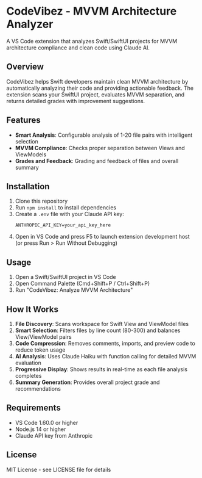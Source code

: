 # CodeVibez - MVVM Architecture Analyzer

A VS Code extension that analyzes Swift/SwiftUI projects for MVVM architecture compliance and clean code using Claude AI.

## Overview

CodeVibez helps Swift developers maintain clean MVVM architecture by automatically analyzing their code and providing actionable feedback. The extension scans your SwiftUI project, evaluates MVVM separation, and returns detailed grades with improvement suggestions.

## Features

- **Smart Analysis**: Configurable analysis of 1-20 file pairs with intelligent selection
- **MVVM Compliance**: Checks proper separation between Views and ViewModels
- **Grades and Feedback**: Grading and feedback of files and overall summary

## Installation

1. Clone this repository
2. Run `npm install` to install dependencies
3. Create a `.env` file with your Claude API key:
   ```
   ANTHROPIC_API_KEY=your_api_key_here
   ```
4. Open in VS Code and press F5 to launch extension development host (or press Run > Run Without Debugging)

## Usage

1. Open a Swift/SwiftUI project in VS Code
2. Open Command Palette (Cmd+Shift+P / Ctrl+Shift+P)
3. Run "CodeVibez: Analyze MVVM Architecture"

## How It Works

1. **File Discovery**: Scans workspace for Swift View and ViewModel files
2. **Smart Selection**: Filters files by line count (80-300) and balances View/ViewModel pairs
3. **Code Compression**: Removes comments, imports, and preview code to reduce token usage
4. **AI Analysis**: Uses Claude Haiku with function calling for detailed MVVM evaluation
5. **Progressive Display**: Shows results in real-time as each file analysis completes
6. **Summary Generation**: Provides overall project grade and recommendations

## Requirements

- VS Code 1.60.0 or higher
- Node.js 14 or higher
- Claude API key from Anthropic

## License

MIT License - see LICENSE file for details